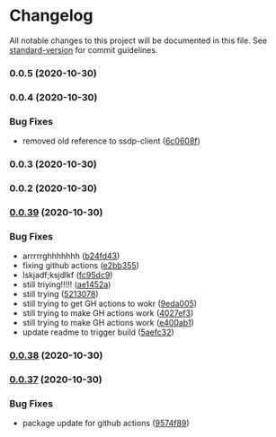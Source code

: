 # Changelog

All notable changes to this project will be documented in this file. See [standard-version](https://github.com/conventional-changelog/standard-version) for commit guidelines.

### 0.0.5 (2020-10-30)

### 0.0.4 (2020-10-30)


### Bug Fixes

* removed old reference to ssdp-client ([6c0608f](https://github.com/codersparks-home-assistant/sky-q-lib/commit/6c0608f2bf38a13abe9529b0f12c8af1c47c4281))

### 0.0.3 (2020-10-30)

### 0.0.2 (2020-10-30)

### [0.0.39](https://github.com/codersparks-home-assistant/sky-q-lib/compare/v0.0.38...v0.0.39) (2020-10-30)


### Bug Fixes

* arrrrrghhhhhhh ([b24fd43](https://github.com/codersparks-home-assistant/sky-q-lib/commit/b24fd43a5bbb17b7522b59fc76f25f1a879a29e8))
* fixing github actions ([e2bb355](https://github.com/codersparks-home-assistant/sky-q-lib/commit/e2bb355eb10edb202d3768ca15ac19965da1e9bc))
* lskjadf;ksjdlkf ([fc95dc9](https://github.com/codersparks-home-assistant/sky-q-lib/commit/fc95dc9a8de8987d0f4ccd6b48d1f071b22c7601))
* still triying!!!!! ([ae1452a](https://github.com/codersparks-home-assistant/sky-q-lib/commit/ae1452ae2fbcd7ef66fc51ada6e3fad537494aa9))
* still trying ([5213078](https://github.com/codersparks-home-assistant/sky-q-lib/commit/5213078e428224a9da96db15266da76ddfb240d2))
* still trying to get GH actions to wokr ([9eda005](https://github.com/codersparks-home-assistant/sky-q-lib/commit/9eda0050481adb3fdd9e5f4d403fca6a2438b5e9))
* still trying to make GH actions work ([4027ef3](https://github.com/codersparks-home-assistant/sky-q-lib/commit/4027ef3cf70c6ab22aeab0789b3c7994d0494db6))
* still trying to make GH actions work ([e400ab1](https://github.com/codersparks-home-assistant/sky-q-lib/commit/e400ab10a4d861921fbca87208b1b5565de01cd4))
* update readme to trigger build ([5aefc32](https://github.com/codersparks-home-assistant/sky-q-lib/commit/5aefc322f32f0bff1a6c719945428454a32aa48f))

### [0.0.38](https://github.com/codersparks-home-assistant/sky-q-lib/compare/v0.0.37...v0.0.38) (2020-10-30)

### [0.0.37](https://github.com/codersparks-home-assistant/sky-q-lib/compare/v0.0.36...v0.0.37) (2020-10-30)


### Bug Fixes

* package update for github actions ([9574f89](https://github.com/codersparks-home-assistant/sky-q-lib/commit/9574f89a6d631e8f2879d9b03ba1af41876db573))
